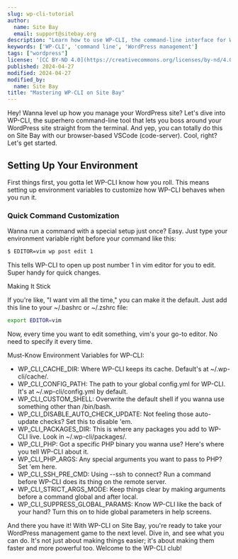 ```yaml
---
slug: wp-cli-tutorial
author:
  name: Site Bay
  email: support@sitebay.org
description: "Learn how to use WP-CLI, the command-line interface for WordPress, to manage your Site Bay WordPress sites more efficiently."
keywords: ['WP-CLI', 'command line', 'WordPress management']
tags: ["wordpress"]
license: '[CC BY-ND 4.0](https://creativecommons.org/licenses/by-nd/4.0)'
published: 2024-04-27
modified: 2024-04-27
modified_by:
  name: Site Bay
title: "Mastering WP-CLI on Site Bay"
---
```


Hey! Wanna level up how you manage your WordPress site? Let's dive into WP-CLI, the superhero command-line tool that lets you boss around your WordPress site straight from the terminal. And yep, you can totally do this on Site Bay with our browser-based VSCode (code-server). Cool, right? Let's get started.

## Setting Up Your Environment
First things first, you gotta let WP-CLI know how you roll. This means setting up environment variables to customize how WP-CLI behaves when you run it.

### Quick Command Customization
Wanna run a command with a special setup just once? Easy. Just type your environment variable right before your command like this:

```bash
$ EDITOR=vim wp post edit 1
```

This tells WP-CLI to open up post number 1 in vim editor for you to edit. Super handy for quick changes.

Making It Stick

If you're like, "I want vim all the time," you can make it the default. Just add this line to your ~/.bashrc or ~/.zshrc file:

```bash
export EDITOR=vim
```


Now, every time you want to edit something, vim's your go-to editor. No need to specify it every time.

Must-Know Environment Variables for WP-CLI:
- WP_CLI_CACHE_DIR: Where WP-CLI keeps its cache. Default's at ~/.wp-cli/cache/.
- WP_CLI_CONFIG_PATH: The path to your global config.yml for WP-CLI. It's at ~/.wp-cli/config.yml by default.
- WP_CLI_CUSTOM_SHELL: Overwrite the default shell if you wanna use something other than /bin/bash.
- WP_CLI_DISABLE_AUTO_CHECK_UPDATE: Not feeling those auto-update checks? Set this to disable 'em.
- WP_CLI_PACKAGES_DIR: This is where any packages you add to WP-CLI live. Look in ~/.wp-cli/packages/.
- WP_CLI_PHP: Got a specific PHP binary you wanna use? Here's where you tell WP-CLI about it.
- WP_CLI_PHP_ARGS: Any special arguments you want to pass to PHP? Set 'em here.
- WP_CLI_SSH_PRE_CMD: Using --ssh to connect? Run a command before WP-CLI does its thing on the remote server.
- WP_CLI_STRICT_ARGS_MODE: Keep things clear by making arguments before a command global and after local.
- WP_CLI_SUPPRESS_GLOBAL_PARAMS: Know WP-CLI like the back of your hand? Turn this on to hide global parameters in help screens.

And there you have it! With WP-CLI on Site Bay, you're ready to take your WordPress management game to the next level. Dive in, and see what you can do. It's not just about making things easier; it's about making them faster and more powerful too. Welcome to the WP-CLI club!
